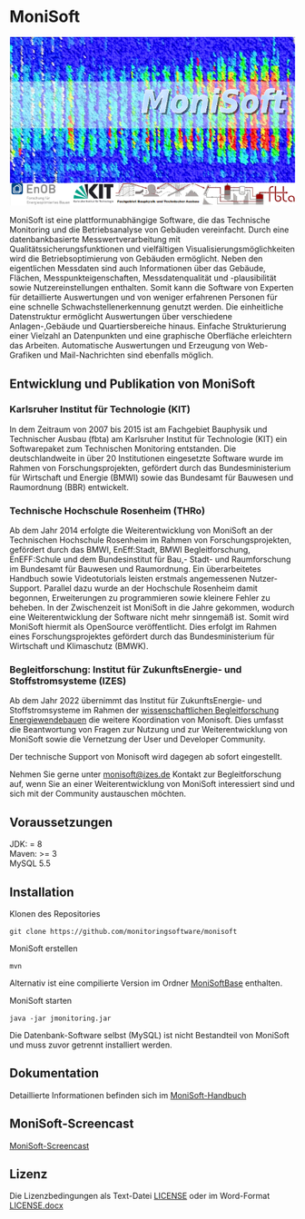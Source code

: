 # MoniSoft

![Monisoft Logo](src/monisoftsplash.png)

MoniSoft ist eine plattformunabhängige Software, die das Technische Monitoring und die Betriebsanalyse von Gebäuden vereinfacht. Durch eine datenbankbasierte Messwertverarbeitung mit Qualitätssicherungsfunktionen und vielfältigen Visualisierungsmöglichkeiten wird die Betriebsoptimierung von Gebäuden ermöglicht. Neben den eigentlichen Messdaten sind auch Informationen über das Gebäude, Flächen, Messpunkteigenschaften, Messdatenqualität und -plausibilität sowie Nutzereinstellungen enthalten. Somit kann die Software von Experten für detaillierte Auswertungen und von weniger erfahrenen Personen für eine schnelle Schwachstellenerkennung genutzt werden. Die einheitliche Datenstruktur ermöglicht Auswertungen über verschiedene Anlagen-,Gebäude und Quartiersbereiche hinaus. Einfache Strukturierung einer Vielzahl an Datenpunkten und eine graphische Oberfläche erleichtern das Arbeiten. Automatische Auswertungen und Erzeugung von Web-Grafiken und Mail-Nachrichten sind ebenfalls möglich.

## Entwicklung und Publikation von MoniSoft

### Karlsruher Institut für Technologie (KIT)

In dem Zeitraum von 2007 bis 2015 ist am Fachgebiet Bauphysik und Technischer Ausbau (fbta) am Karlsruher Institut für Technologie (KIT) ein Softwarepaket zum Technischen Monitoring entstanden. Die deutschlandweite in über 20 Institutionen eingesetzte Software wurde im Rahmen von Forschungsprojekten, gefördert durch das Bundesministerium für Wirtschaft und Energie (BMWI) sowie das Bundesamt für Bauwesen und Raumordnung (BBR) entwickelt. 

### Technische Hochschule Rosenheim (THRo)

Ab dem Jahr 2014 erfolgte die Weiterentwicklung von MoniSoft an der Technischen Hochschule Rosenheim im Rahmen von Forschungsprojekten, gefördert durch das BMWI, EnEff:Stadt, BMWI Begleitforschung, EnEFF:Schule und dem Bundesinstitut für Bau,- Stadt- und Raumforschung im Bundesamt für Bauwesen und Raumordnung. Ein überarbeitetes Handbuch sowie Videotutorials leisten erstmals angemessenen Nutzer-Support. Parallel dazu wurde an der Hochschule Rosenheim damit begonnen, Erweiterungen zu programmieren sowie kleinere Fehler zu beheben. In der Zwischenzeit ist MoniSoft in die Jahre gekommen, wodurch eine Weiterentwicklung der Software nicht mehr sinngemäß ist. Somit wird MoniSoft hiermit als OpenSource veröffentlicht. Dies erfolgt im Rahmen eines Forschungsprojektes gefördert durch das Bundesministerium für Wirtschaft und Klimaschutz (BMWK).

### Begleitforschung: Institut für ZukunftsEnergie- und Stoffstromsysteme (IZES)
Ab dem Jahr 2022 übernimmt das Institut für ZukunftsEnergie- und Stoffstromsysteme im Rahmen der 
[wissenschaftlichen Begleitforschung Energiewendebauen](https://www.energiewendebauen.de/forschung/begleitforschung-energiewendebauen) die weitere Koordination von Monisoft.  Dies umfasst die Beantwortung von Fragen zur Nutzung und zur Weiterentwicklung von MoniSoft sowie die Vernetzung der User und Developer Community.  

Der technische Support von Monisoft wird dagegen ab sofort eingestellt.

Nehmen Sie gerne unter [monisoft@izes.de](mailto:monisoft@izes.de) Kontakt zur Begleitforschung auf, wenn Sie an einer Weiterentwicklung von MoniSoft interessiert sind und sich mit der Community austauschen möchten.

## Voraussetzungen

JDK: = 8  
Maven: >= 3  
MySQL 5.5  

## Installation

Klonen des Repositories

```
git clone https://github.com/monitoringsoftware/monisoft
```

MoniSoft erstellen

```
mvn 
```
Alternativ ist eine compilierte Version im Ordner [MoniSoftBase](https://github.com/monitoringsoftware/monisoft/tree/main/MoniSoftBase) enthalten.

MoniSoft starten

```
java -jar jmonitoring.jar
```


Die Datenbank-Software selbst (MySQL) ist nicht Bestandteil von MoniSoft und muss zuvor getrennt installiert werden. 

## Dokumentation

Detaillierte Informationen befinden sich im [MoniSoft-Handbuch](copy_to_dist/MoniSoft-Handbuch.pdf)

## MoniSoft-Screencast

[MoniSoft-Screencast](https://www.youtube.com/watch?v=cZKX0Ee6OT8&list=PLT8o9t6885fcF5veJgQtQx6PQlvpiV0YX&index=1)

## Lizenz

Die Lizenzbedingungen als Text-Datei [LICENSE](LICENSE) 
oder im Word-Format [LICENSE.docx](LICENSE.docx) 

